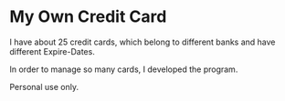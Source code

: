 # My Own Credit Card

I have about 25 credit cards, which belong to different banks and have different Expire-Dates. 

In order to manage so many cards, I developed the program.

Personal use only.
